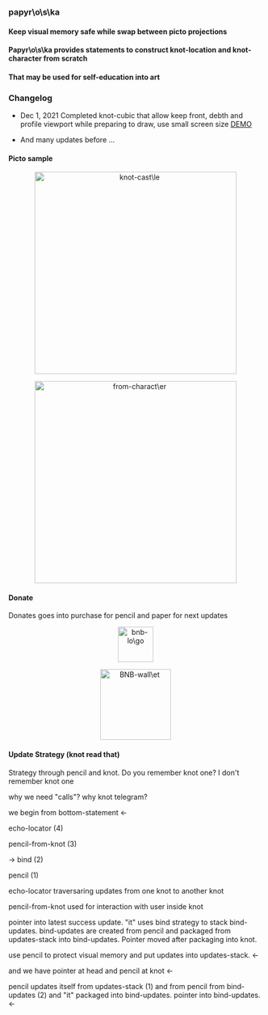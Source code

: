 ### papyr\o\s\ka

#### Keep visual memory safe while swap between picto projections

#### Papyr\o\s\ka provides statements to construct knot-location and knot-character from scratch
#### That may be used for self-education into art


### Changelog

* Dec 1, 2021 Completed knot-cubic that allow keep front, debth and profile viewport while preparing to draw, use small screen size [DEMO](https://dguard.github.io/vertical-bounce-handler-at-terra-knot-from-bottom-statement-from-locate-statement-picto-viewported/)

* And many updates before ...

#### Picto sample

<p align="center">
  <img src="captures/knot-castle-sample.png" width="400" alt="knot-cast\le" />
</p>

<p align="center">
  <img src="captures/from-character.png" width="400" alt="from-charact\er" />
</p>

#### Donate

Donates goes into purchase for pencil and paper for next updates

<p align="center">
  <img src="captures/BNB-logo.jpg" width="70" alt="bnb-lo\go" />
</p>

<p align="center">
  <img src="captures/BNB-wallet.jpg" width="140" alt="BNB-wall\et" />
</p>

#### Update Strategy (knot read that)

Strategy through pencil and knot. Do you remember knot one? I don't remember knot one

why we need "calls"? why knot telegram?

we begin from bottom-statement <-

echo-locator (4)

pencil-from-knot (3)

-> bind (2)

pencil (1)

echo-locator traversaring updates from one knot to another knot

pencil-from-knot used for interaction with user inside knot

pointer into latest success update. "it" uses bind strategy to stack bind-updates. bind-updates are created from pencil and packaged from updates-stack into bind-updates. Pointer moved after packaging into knot.

use pencil to protect visual memory and put updates into updates-stack. <-

and we have pointer at head and pencil at knot <-

pencil updates itself from updates-stack (1) and from pencil from bind-updates (2) and "it" packaged into bind-updates. pointer into bind-updates. <-

